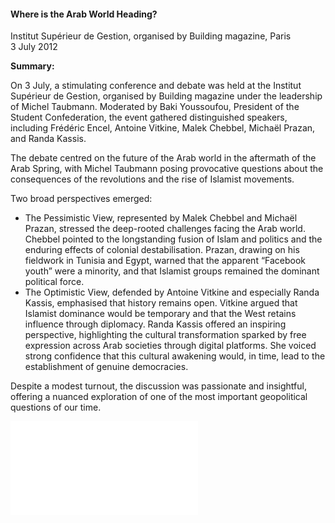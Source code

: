 <h4>Where is the Arab World Heading?</h4>

Institut Supérieur de Gestion, organised by Building magazine, Paris  
3 July 2012
	
<b>Summary:</b>

On 3 July, a stimulating conference and debate was held at the Institut Supérieur de Gestion, organised by Building magazine under the leadership of Michel Taubmann. Moderated by Baki Youssoufou, President of the Student Confederation, the event gathered distinguished speakers, including Frédéric Encel, Antoine Vitkine, Malek Chebbel, Michaël Prazan, and Randa Kassis.

The debate centred on the future of the Arab world in the aftermath of the Arab Spring, with Michel Taubmann posing provocative questions about the consequences of the revolutions and the rise of Islamist movements.

Two broad perspectives emerged:

- The Pessimistic View, represented by Malek Chebbel and Michaël Prazan, stressed the deep-rooted challenges facing the Arab world. Chebbel pointed to the longstanding fusion of Islam and politics and the enduring effects of colonial destabilisation. Prazan, drawing on his fieldwork in Tunisia and Egypt, warned that the apparent “Facebook youth” were a minority, and that Islamist groups remained the dominant political force.
- The Optimistic View, defended by Antoine Vitkine and especially Randa Kassis, emphasised that history remains open. Vitkine argued that Islamist dominance would be temporary and that the West retains influence through diplomacy. Randa Kassis offered an inspiring perspective, highlighting the cultural transformation sparked by free expression across Arab societies through digital platforms. She voiced strong confidence that this cultural awakening would, in time, lead to the establishment of genuine democracies.

Despite a modest turnout, the discussion was passionate and insightful, offering a nuanced exploration of one of the most important geopolitical questions of our time.


![](160.pdf)
<p></p>
 
